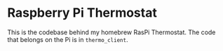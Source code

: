 # Raspberry Pi Thermostat

This is the codebase behind my homebrew RasPi Thermostat. The code that belongs on the Pi is in `thermo_client`.
